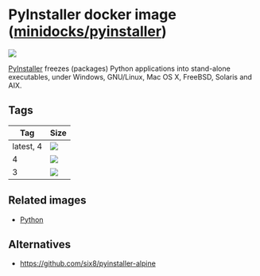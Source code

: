 PyInstaller docker image ([minidocks/pyinstaller](https://hub.docker.com/r/minidocks/pyinstaller))
==================================================================================================

![](https://www.pyinstaller.org/_images/pyinstaller-draft1c-header-trans.png)

[PyInstaller](https://www.pyinstaller.org/) freezes (packages) Python
applications into stand-alone executables, under Windows, GNU/Linux, Mac OS X,
FreeBSD, Solaris and AIX.

Tags
----

| Tag       | Size                                                                                                                |
|-----------|---------------------------------------------------------------------------------------------------------------------|
| latest, 4 | ![](https://img.shields.io/docker/image-size/minidocks/pyinstaller/latest?style=flat-square&logo=docker&label=size) |
| 4         | ![](https://img.shields.io/docker/image-size/minidocks/pyinstaller/4?style=flat-square&logo=docker&label=size) |
| 3         | ![](https://img.shields.io/docker/image-size/minidocks/pyinstaller/3?style=flat-square&logo=docker&label=size)      |

Related images
--------------

-   [Python](https://github.com/minidocks/python)

Alternatives
------------

-   https://github.com/six8/pyinstaller-alpine
